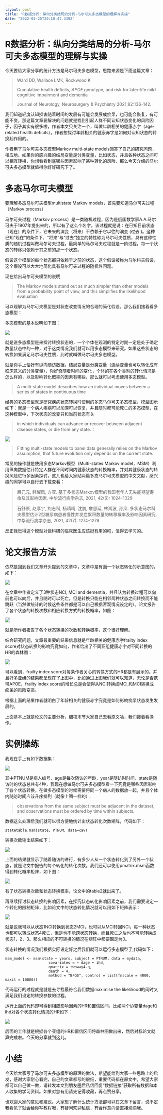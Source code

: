 ```yaml
---
layout: post
title: "R数据分析：纵向分类结局的分析-马尔可夫多态模型的理解与实操"
date: "2022-03-25T20:18:47.339Z"
---
```

R数据分析：纵向分类结局的分析-马尔可夫多态模型的理解与实操
==============================

今天要给大家分享的统计方法是马尔可夫多态模型，思路来源是下面这篇文章：

> Ward DD, Wallace LMK, Rockwood K
> 
> Cumulative health deficits, _APOE_ genotype, and risk for later-life mild cognitive impairment and dementia
> 
> Journal of Neurology, Neurosurgery & Psychiatry 2021;92:136-142.

我们知道轻度认知损害随着时间的发展有可能会发展成痴呆，也可能会恢复，有可能不变，那这篇文章要解决的问题就是找到引起人群不同认知状态变化的风险因子，因子其实有很多啦，作者本文只关注一个，叫做年龄相关的健康赤字（age-related health deficits）。作者想探讨年龄相关的健康赤字是如何对认知状态的转换起作用的。

作者用了马尔可夫多态模型Markov multi-state models回答了自己的研究问题，相应地，如果你的感兴趣的结局变量是分类变量，比如状态，并且各种状态之间可以相互转换，你想看看到底哪些因素影响了某种转化的风险，那么今天介绍的马尔可夫多态模型就值得你好好研究下了。

多态马尔可夫模型
========

要理解多态马尔可夫模型multistate Markov models，首先要知道马尔可夫过程（Markov process）

马尔可夫过程（Markov process）是一类随机过程，因为是俄国数学家A.A.马尔可夫于1907年提出来的，所以有了这么个名字。该过程就是说：在已知目前状态（现在）的条件下，它未来的演变（将来）不依赖于它以往的演变 (过去 )。这种已知“现在”的条件下，“将来”与“过去”独立的特性称为马尔可夫性质，具有这种性质的随机过程叫做马尔可夫过程，最简单的马尔可夫过程就是一阶过程，每一个状态的转移只依赖于其之前的那一个状态。

假设这个模型的每个状态都只依赖于之前的状态，这个假设被称为马尔科夫假设，这个假设可以大大地简化具有马尔可夫过程的随机性问题。

现在给出马尔可夫模型的说明

> The Markov models stand out as much simpler than other models from a probability point of view, and this simplifies the likelihood evaluation

可以理解为马尔可夫模型是对状态改变情况的合理的简化假设。那么我们接着看多态模型：

多态模型的基本说明如下图：

![](https://p3.toutiaoimg.com/img/tos-cn-i-qvj2lq49k0/d1947d58c1d44894b17e98a33ac16032~tplv-tt-shrink:640:0.image)

就是说多态模型是来探讨转换状态的，一个个体在观测的特定时期一定是处于确定数量状态中的一种，对于这类情况我们就可以用多态模型来研究。如果这些状态的转换如果满足马尔可夫性质，此时就叫做马尔可夫多态模型。

就是你手上恰好有纵向随访数据，结局变量是分类变量（连续变量也可以转化成有临床意义的分类变量），你好奇随着时间的变化，个体的在各个类别的转化情况是怎么样的，以及影响转化概率的因素有哪些，那么就可以考虑使用多态模型。

> A multi-state model describes how an individual moves between a series of states in continuous time

经典的多态模型就是研究疾病状态转换时使用的多态马尔可夫多态模型，模型图示如下：就是一个病人疾病可以加深可以恢复，并且随时都可能死亡的多态模型，在这种模型中，下次状态的改变只和当前状态有关

> in which individuals can advance or recover between adjacent disease states, or die from any state.：

![](https://p26.toutiaoimg.com/img/tos-cn-i-qvj2lq49k0/035a2fbd68204b69b1f9d7d29be6abcd~tplv-tt-shrink:640:0.image)

> Fitting multi-state models to panel data generally relies on the Markov assumption, that future evolution only depends on the current state.

常见的操作就是使用多态Markov模型（Multi-states Markov model，MSM）利用纵向数据估计特定人群在不同时间内健康状态的转换概率，并对其健康状态的转换风险进行多因素探讨，这儿也给大家贴两篇多态马尔可夫模型的中文文献，感兴趣的同学可以自行去下载查看：

> 展元元, 韩耀风, 方亚. 基于多状态Markov模型的我国老年人无失能期望寿命及其影响因素. 中华流行病学杂志, 2021, 42(6): 1024-1029
> 
> 石舒原, 赵厚宇, 刘志科, 杨晴晴, 沈鹏, 詹思延, 林鸿波, 孙凤. 多状态马尔科夫模型估计2型糖尿病患者慢性并发症累积数量的转移概率及影响因素研究. 中华流行病学杂志, 2021, 42(7): 1274-1279

反正我觉得这个模型对做科研的临床医生应该挺有用的吧，值得去学习的。

论文报告方法
======

依然是回到我们文章开头提到的文章中，文章中是有画一个状态转化的示意图的，如下：

![](https://p26.toutiaoimg.com/img/tos-cn-i-qvj2lq49k0/54cac61a34984592bac6d08a235c24a6~tplv-tt-shrink:640:0.image)

在文章中作者定义了3种状态NCI, MCI and dementia，并且认为转换过程可以向前也可以向后，并且随时可以死亡，但是转换只能在相邻两种状态之间转换而不能跳跃（当然做统计的时候这些条件都是可以自己根据客观情况设定的）。论文报告了各个状态的转换次数和相应转换方式的转换概率，如图：

![](https://p3.toutiaoimg.com/img/tos-cn-i-qvj2lq49k0/add539a21e3449a2803796e1e9a6cb3e~tplv-tt-shrink:640:0.image)

就是所作者报告了各个状态转换的次数和转换概率，这个很好理解。

结合研究问题，文章最重要的结果信息就是年龄相关的健康赤字frailty index score对状态转换的影响究竟如何，作者给出了不同亚组健康赤字对不同转换的HR的森林图：

![](https://p3.toutiaoimg.com/img/tos-cn-i-qvj2lq49k0/d1bef3d7f5a3460a8fc5430e68038fba~tplv-tt-shrink:640:0.image)

可以看到，frailty index score对每条作者关心的转换方式的HR都是有展示的，并且好多亚组的结果都呈现在了上图中，比如通过上图我们就可以知道，无论是否携带APOE，frailty index score的增长总是会使得从NCI转换成MCI,和MCI转换成痴呆的风险变高。

根据上面的结果作者就明白了年龄相关的健康赤字究竟是如何影响痴呆状态发生发展的。

上面基本上就是论文的主要分析，细枝末节大家自己去看原文哈，我们接着看操作。

实例操练
====

我现在手上有如下数据集：

![](https://p3.toutiaoimg.com/img/tos-cn-i-qvj2lq49k0/3e94e255544c4b14875d81ceafa5fa5e~tplv-tt-shrink:640:0.image)

其中PTNUM是病人编号，age是每次随访的年龄，year是随访时时间，state是随访时的状态总共有4种，我现在想做马尔可夫多态模型看一下究竟是哪些因素影响了各个状态转换，在做多态模型的时候需要将同一个病人的数据放一起，并且个体内随访时间应该升序排列（就像上图一样的）：

> observations from the same subject must be adjacent in the dataset, and observations must be ordered by time within subjects.

数据这么处理后我们就可以很方便地统计出状态转化次数矩阵，代码如下：

    statetable.msm(state, PTNUM, data=cav)

转换次数输出结果如下：

![](https://p26.toutiaoimg.com/img/tos-cn-i-qvj2lq49k0/e531dc84fa694d53b0538ebd98980137~tplv-tt-shrink:640:0.image)

上面的结果就显示了随着随访的进行，有多少人从一个状态转化到了另外一个状态，就是论文中报告的每个转化的转化次数，我们还可以使用pmatrix.msm函数得到转化概率矩阵，如下图：

![](https://p9.toutiaoimg.com/img/tos-cn-i-qvj2lq49k0/f146c04dbdc94124a2c1e63e831d599f~tplv-tt-shrink:640:0.image)

有了状态转换次数和状态转换概率，论文中的table2就出来了。

再继续探讨状态转换的影响因素，在探究状态转化影响因素之前，我们需要设定一个转化的限制矩阵，比如论文中的状态转化情况就可以用如下矩阵表示：

![](https://p3.toutiaoimg.com/img/tos-cn-i-qvj2lq49k0/8005414b8a25470fb8c7590e62795bdc~tplv-tt-shrink:640:0.image)

就是说我可以从状态1NCI转换到状态2MCI，也可以从MCI转回NCI，每一种状态也都可以转成状态4死亡，但是也不能跨状态转换，而且死亡之后也不可能转换成状态1，2，3。那么相应的不可转换的情况在矩阵中都要固定为0。

状态转换的情况我们根据实际设定好之后我们就可以运行多态模型了,代码如下：

    msm_model <- msm(state ~ years, subject = PTNUM, data = mydata,
                        covariates = ~ dage + ihd, 
                        qmatrix = twoway4.q, 
                        death = 4,
                        method = "BFGS", control = list(fnscale = 4000, maxit = 10000))

代码运行的过程就是就是去寻找最符合我们数据maximise the likelihood的同时又满足我们设定的转换参数的过程。

运行上面的代码即可得到相应影响因素的HR和置信区间，比如两个协变量dage和ihd对各个状态转化情况的HR如下：

![](https://p6.toutiaoimg.com/img/tos-cn-i-qvj2lq49k0/68f9f08dec544edd856a2846d7fb8c23~tplv-tt-shrink:640:0.image)

后面的工作就是根据各个亚组的HR和置信区间将森林图做出来，然后对标论文就算完成啦。今天的分享就到这儿。

小结
==

今天给大家写了马尔可夫多态模型的原理的做法，希望能给到大家一些思路上的启发，感谢大家耐心看完，自己的文章都写的很细，重要代码都在原文中，希望大家都可以自己做一做，请转发本文到朋友圈后私信回复“数据链接”获取所有数据和本人收集的学习资料。如果对您有用请先记得收藏，再点赞分享。

也欢迎大家的意见和建议，大家想了解什么统计方法都可以在文章下留言，说不定我看见了就会给你写教程哦，有疑问欢迎私信，有合作意向请直接滴滴我。